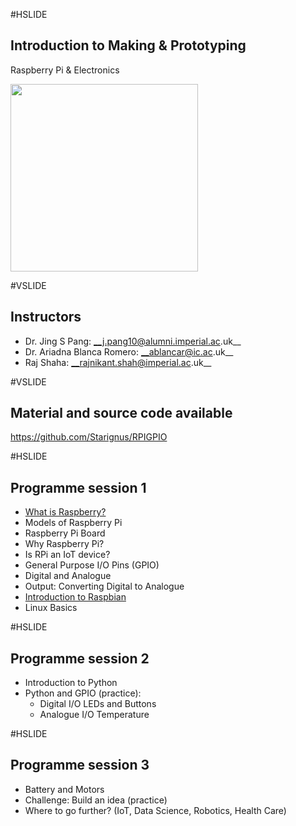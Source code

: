 #HSLIDE

## Introduction to Making & Prototyping

Raspberry Pi & Electronics

<img src="images/raspberry_pi_new_3.jpg" height="300"/>

#VSLIDE

## Instructors

* Dr. Jing S Pang: __j.pang10@alumni.imperial.ac.uk__
* Dr. Ariadna Blanca Romero: __ablancar@ic.ac.uk__
* Raj Shaha: __rajnikant.shah@imperial.ac.uk__

#VSLIDE

## Material and source code available

https://github.com/Starignus/RPIGPIO

#HSLIDE

## Programme session 1

* [What is Raspberry?](https://github.com/Starignus/RPIGPIO/blob/master/Session1/Introduction_RPI.md)
* Models of Raspberry Pi
* Raspberry Pi Board
* Why Raspberry Pi?
* Is RPi an IoT device?
* General Purpose I/O Pins (GPIO)
* Digital and Analogue
* Output: Converting Digital to Analogue
* [Introduction to Raspbian](https://github.com/Starignus/RPIGPIO/blob/master/Session1/Raspbian_Linux.md)
* Linux Basics

#HSLIDE

## Programme session 2

* Introduction to Python
* Python and GPIO (practice):
    * Digital I/O LEDs and Buttons
    * Analogue I/O Temperature

#HSLIDE

## Programme session 3

* Battery and Motors
* Challenge: Build an idea (practice)
* Where to go further? (IoT, Data Science, Robotics, Health Care)





<!---[comment]: <> (
<span class="fragment" data-fragment-index="1" style="font-size: 0.8em; color:gray">The ROSE API is built on top of the </span>

<ol>
<li class="fragment" data-fragment-index="2">New `analyze` operation on RDD[<span style="color:gray">OCPUTask</span>]</li>

<li class="fragment" data-fragment-index="3">This operation executes R analytics on OpenCPU</li>

<li class="fragment" data-fragment-index="4">And generates RDD[<span style="color:gray">OCPUResult</span>]</li>

<li class="fragment" data-fragment-index="5">And generates RDD[<span style="color:blue">OCPUResult</span>]</li>
</ol>

<span class="fragment" data-fragment-index="6" style="font-size: 0.8em; color:gray">The ROSE API is built on top of the <a target="_blank" href="https://github.com/onetapbeyond/opencpu-r-executor">opencpu-r-executor</a> library.</span>

#HSLIDE

## This slidedeck is Python3 compatible!

$$\sum_{i=0}^n i^2 = \frac{(n^2+n)(2n+1)}{6}$$ )
-->
